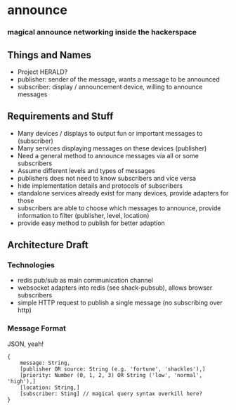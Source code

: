 # announce


### magical announce networking inside the hackerspace

## Things and Names
- Project HERALD?
- publisher: sender of the message, wants a message to be announced
- subscriber: display / announcement device, willing to announce messages

## Requirements and Stuff
- Many devices / displays to output fun or important messages to (subscriber)
- Many services displaying messages on these devices (publisher)
- Need a general method to announce messages via all or some subscribers
- Assume different levels and types of messages
- publishers does not need to know subscribers and vice versa
- hide implementation details and protocols of subscribers
- standalone services already exist for many devices, provide adapters for those
- subscribers are able to choose which messages to announce, provide information to filter (publisher, level, location)
- provide easy method to publish for better adaption

## Architecture Draft

### Technologies

- redis pub/sub as main communication channel
- websocket adapters into redis (see shack-pubsub), allows browser subscribers
- simple HTTP request to publish a single message (no subscribing over http)

### Message Format
JSON, yeah!

```
{
	message: String,
	[publisher OR source: String (e.g. 'fortune', 'shackles'),]
	[priority: Number (0, 1, 2, 3) OR String ('low', 'normal', 'high'),]
	[location: String,]
	[subscriber: Sting] // magical query syntax overkill here?
}
```
